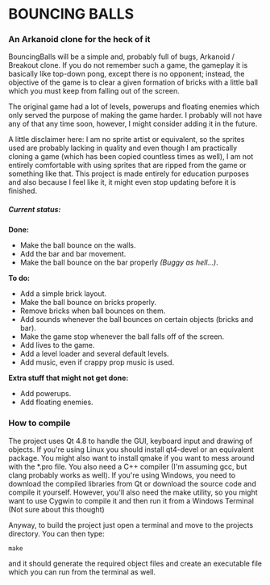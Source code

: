 # BOUNCING BALLS

### An Arkanoid clone for the heck of it

BouncingBalls will be a simple and, probably full of bugs, Arkanoid / Breakout clone.
If you do not remember such a game, the gameplay it is basically like top-down pong,
except there is no opponent; instead, the objective of the game is to clear a given
formation of bricks with a little ball which you must keep from falling out of the
screen.

The original game had a lot of levels, powerups and floating enemies which only served
the purpose of making the game harder. I probably will not have any of that any time
soon, however, I might consider adding it in the future.

A little disclaimer here: I am no sprite artist or equivalent, so the sprites used
are probably lacking in quality and even though I am practically cloning a game
(which has been copied countless times as well), I am not entirely comfortable with
using sprites that are ripped from the game or something like that. This project
is made entirely for education purposes and also because I feel like it, it might
even stop updating before it is finished.

##### Current status:

<strong>Done:</strong>
- Make the ball bounce on the walls.
- Add the bar and bar movement.
- Make the ball bounce on the bar properly <em>(Buggy as hell...)</em>.

<strong>To do:</strong>
- Add a simple brick layout.
- Make the ball bounce on bricks properly.
- Remove bricks when ball bounces on them.
- Add sounds whenever the ball bounces on certain objects (bricks and bar).
- Make the game stop whenever the ball falls off of the screen.
- Add lives to the game.
- Add a level loader and several default levels.
- Add music, even if crappy prop music is used.

<strong>Extra stuff that might not get done:</strong>
- Add powerups.
- Add floating enemies.

### How to compile

The project uses Qt 4.8 to handle the GUI, keyboard input and drawing of objects. If you're
using Linux you should install qt4-devel or an equivalent package. You might also want to
install qmake if you want to mess around with the *.pro file. You also need a C++ compiler
(I'm assuming gcc, but clang probably works as well). If you're using Windows, you need to
download the compiled libraries from Qt or download the source code and compile it yourself.
However, you'll also need the make utility, so you might want to use Cygwin to compile it
and then run it from a Windows Terminal (Not sure about this thought)

Anyway, to build the project just open a terminal and move to the projects directory. You
can then type:

    make

and it should generate the required object files and create an executable file which you can
run from the terminal as well.
